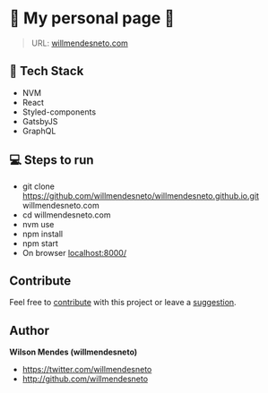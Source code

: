 # 🚀 My personal page 🚀

> URL: [willmendesneto.com](https://willmendesneto.com)

## 🧩 Tech Stack

- NVM
- React
- Styled-components
- GatsbyJS
- GraphQL

## 💻 Steps to run

- git clone https://github.com/willmendesneto/willmendesneto.github.io.git willmendesneto.com
- cd willmendesneto.com
- nvm use
- npm install
- npm start
- On browser [localhost:8000/](http://localhost:8000/)


## Contribute

Feel free to [contribute](https://github.com/willmendesneto/willmendesneto.github.io/pulls) with this project or leave a [suggestion](https://github.com/willmendesneto/willmendesneto.github.io/issues).

## Author

**Wilson Mendes (willmendesneto)**

- <https://twitter.com/willmendesneto>
- <http://github.com/willmendesneto>
